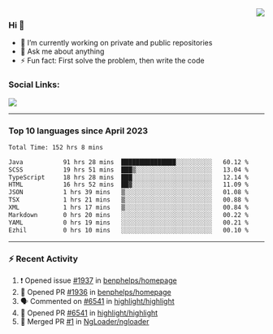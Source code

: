 <!--
<a href="https://wuffy.eu">
  <img align="right" src="https://github.com/ngloader/ngloader/blob/devcard/devcard.png" height="410" width="300" alt="NgLoader's Dev Card"/>
</a>
-->

<a href="https://wuffy.eu">
  <img align="right" src="https://github-readme-stats.vercel.app/api?username=ngloader&count_private=true&include_all_commits=true&show_icons=true&theme=dracula" />
</a>

### Hi 👋
- 🔭 I’m currently working on private and public repositories
- 💬 Ask me about anything
- ⚡ Fun fact: First solve the problem, then write the code

### Social Links:
<a href="https://discord.gg/jUtRU5Q">
  <img src="https://dcbadge.vercel.app/api/shield/128286216708685824?style=flat&theme=clean&compact=true" />
</a>

<!--
---

<div>
  <img src="https://github-readme-stats.vercel.app/api/wakatime?username=NgLoader&api_domain=wakapi.wuffy.dev&bg_color=282a36&title_color=ff6e96&icon_color=2F855A&text_color=ffffff&custom_title=Week%20Stats&layout=compact" />
</div>

---

<div>
  <img height="170" align="left" src="https://github-readme-stats.vercel.app/api?username=ngloader&count_private=true&include_all_commits=true&show_icons=true&theme=dracula" />
  <img src="https://github-readme-stats.vercel.app/api/top-langs/?username=ngloader&layout=compact&theme=dracula" />
</div>

---

<a href="https://github.com/ryo-ma/github-profile-trophy">
  <img width=800 src="https://github-profile-trophy.vercel.app/?username=ngloader&column=8&theme=dracula&no-frame=true"/>
</a>
-->

---

### Top 10 languages since April 2023

<!--START_SECTION:waka-->

```txt
Total Time: 152 hrs 8 mins

Java           91 hrs 28 mins  ███████████████░░░░░░░░░░   60.12 %
SCSS           19 hrs 51 mins  ███▒░░░░░░░░░░░░░░░░░░░░░   13.04 %
TypeScript     18 hrs 28 mins  ███░░░░░░░░░░░░░░░░░░░░░░   12.14 %
HTML           16 hrs 52 mins  ██▓░░░░░░░░░░░░░░░░░░░░░░   11.09 %
JSON           1 hrs 39 mins   ▒░░░░░░░░░░░░░░░░░░░░░░░░   01.08 %
TSX            1 hrs 21 mins   ▒░░░░░░░░░░░░░░░░░░░░░░░░   00.88 %
XML            1 hrs 17 mins   ▒░░░░░░░░░░░░░░░░░░░░░░░░   00.84 %
Markdown       0 hrs 20 mins   ░░░░░░░░░░░░░░░░░░░░░░░░░   00.22 %
YAML           0 hrs 19 mins   ░░░░░░░░░░░░░░░░░░░░░░░░░   00.21 %
Ezhil          0 hrs 10 mins   ░░░░░░░░░░░░░░░░░░░░░░░░░   00.10 %
```

<!--END_SECTION:waka-->

---

### :zap: Recent Activity
<!--START_SECTION:activity-->
1. ❗ Opened issue [#1937](https://github.com/benphelps/homepage/issues/1937) in [benphelps/homepage](https://github.com/benphelps/homepage)
2. 💪 Opened PR [#1936](https://github.com/benphelps/homepage/pull/1936) in [benphelps/homepage](https://github.com/benphelps/homepage)
3. 🗣 Commented on [#6541](https://github.com/highlight/highlight/pull/6541#issuecomment-1709201164) in [highlight/highlight](https://github.com/highlight/highlight)
4. 💪 Opened PR [#6541](https://github.com/highlight/highlight/pull/6541) in [highlight/highlight](https://github.com/highlight/highlight)
5. 🎉 Merged PR [#1](https://github.com/NgLoader/ngloader/pull/1) in [NgLoader/ngloader](https://github.com/NgLoader/ngloader)
<!--END_SECTION:activity-->
